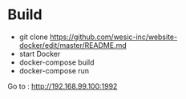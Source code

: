 <h1>Build</h1>

- git clone https://github.com/wesic-inc/website-docker/edit/master/README.md
- start Docker 
- docker-compose build
- docker-compose run

Go to : http://192.168.99.100:1992
